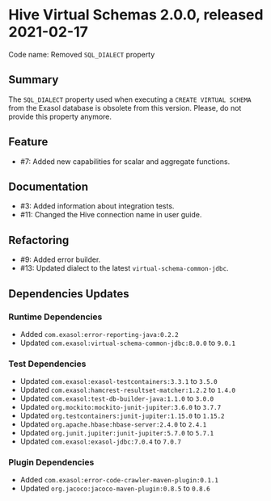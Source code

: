 # Hive Virtual Schemas 2.0.0, released 2021-02-17

Code name: Removed `SQL_DIALECT` property

## Summary

The `SQL_DIALECT` property used when executing a `CREATE VIRTUAL SCHEMA` from the Exasol database is obsolete from this version. Please, do not provide this property anymore.

## Feature

* #7: Added new capabilities for scalar and aggregate functions. 

## Documentation

* #3: Added information about integration tests.
* #11: Changed the Hive connection name in user guide.

## Refactoring

* #9: Added error builder.
* #13: Updated dialect to the latest `virtual-schema-common-jdbc`.

## Dependencies Updates

### Runtime Dependencies

* Added `com.exasol:error-reporting-java:0.2.2`
* Updated `com.exasol:virtual-schema-common-jdbc:8.0.0` to `9.0.1`

### Test Dependencies

* Updated `com.exasol:exasol-testcontainers:3.3.1` to `3.5.0`
* Updated `com.exasol:hamcrest-resultset-matcher:1.2.2` to `1.4.0`
* Updated `com.exasol:test-db-builder-java:1.1.0` to `3.0.0`
* Updated `org.mockito:mockito-junit-jupiter:3.6.0` to `3.7.7`
* Updated `org.testcontainers:junit-jupiter:1.15.0` to `1.15.2`
* Updated `org.apache.hbase:hbase-server:2.4.0` to `2.4.1`
* Updated `org.junit.jupiter:junit-jupiter:5.7.0` to `5.7.1`
* Updated `com.exasol:exasol-jdbc:7.0.4` to `7.0.7`

### Plugin Dependencies

* Added `com.exasol:error-code-crawler-maven-plugin:0.1.1`
* Updated `org.jacoco:jacoco-maven-plugin:0.8.5` to `0.8.6`